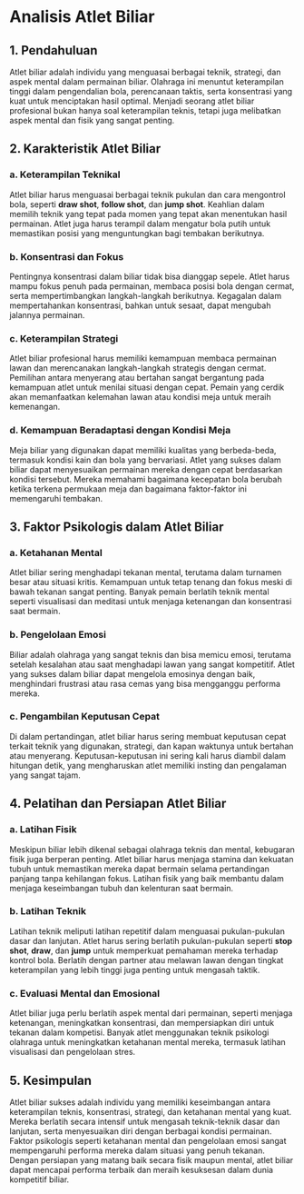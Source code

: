 # Analisis Atlet Biliar

## 1. Pendahuluan
Atlet biliar adalah individu yang menguasai berbagai teknik, strategi, dan aspek mental dalam permainan biliar. Olahraga ini menuntut keterampilan tinggi dalam pengendalian bola, perencanaan taktis, serta konsentrasi yang kuat untuk menciptakan hasil optimal. Menjadi seorang atlet biliar profesional bukan hanya soal keterampilan teknis, tetapi juga melibatkan aspek mental dan fisik yang sangat penting.

## 2. Karakteristik Atlet Biliar

### a. Keterampilan Teknikal
Atlet biliar harus menguasai berbagai teknik pukulan dan cara mengontrol bola, seperti **draw shot**, **follow shot**, dan **jump shot**. Keahlian dalam memilih teknik yang tepat pada momen yang tepat akan menentukan hasil permainan. Atlet juga harus terampil dalam mengatur bola putih untuk memastikan posisi yang menguntungkan bagi tembakan berikutnya.

### b. Konsentrasi dan Fokus
Pentingnya konsentrasi dalam biliar tidak bisa dianggap sepele. Atlet harus mampu fokus penuh pada permainan, membaca posisi bola dengan cermat, serta mempertimbangkan langkah-langkah berikutnya. Kegagalan dalam mempertahankan konsentrasi, bahkan untuk sesaat, dapat mengubah jalannya permainan.

### c. Keterampilan Strategi
Atlet biliar profesional harus memiliki kemampuan membaca permainan lawan dan merencanakan langkah-langkah strategis dengan cermat. Pemilihan antara menyerang atau bertahan sangat bergantung pada kemampuan atlet untuk menilai situasi dengan cepat. Pemain yang cerdik akan memanfaatkan kelemahan lawan atau kondisi meja untuk meraih kemenangan.

### d. Kemampuan Beradaptasi dengan Kondisi Meja
Meja biliar yang digunakan dapat memiliki kualitas yang berbeda-beda, termasuk kondisi kain dan bola yang bervariasi. Atlet yang sukses dalam biliar dapat menyesuaikan permainan mereka dengan cepat berdasarkan kondisi tersebut. Mereka memahami bagaimana kecepatan bola berubah ketika terkena permukaan meja dan bagaimana faktor-faktor ini memengaruhi tembakan.

## 3. Faktor Psikologis dalam Atlet Biliar

### a. Ketahanan Mental
Atlet biliar sering menghadapi tekanan mental, terutama dalam turnamen besar atau situasi kritis. Kemampuan untuk tetap tenang dan fokus meski di bawah tekanan sangat penting. Banyak pemain berlatih teknik mental seperti visualisasi dan meditasi untuk menjaga ketenangan dan konsentrasi saat bermain.

### b. Pengelolaan Emosi
Biliar adalah olahraga yang sangat teknis dan bisa memicu emosi, terutama setelah kesalahan atau saat menghadapi lawan yang sangat kompetitif. Atlet yang sukses dalam biliar dapat mengelola emosinya dengan baik, menghindari frustrasi atau rasa cemas yang bisa mengganggu performa mereka.

### c. Pengambilan Keputusan Cepat
Di dalam pertandingan, atlet biliar harus sering membuat keputusan cepat terkait teknik yang digunakan, strategi, dan kapan waktunya untuk bertahan atau menyerang. Keputusan-keputusan ini sering kali harus diambil dalam hitungan detik, yang mengharuskan atlet memiliki insting dan pengalaman yang sangat tajam.

## 4. Pelatihan dan Persiapan Atlet Biliar

### a. Latihan Fisik
Meskipun biliar lebih dikenal sebagai olahraga teknis dan mental, kebugaran fisik juga berperan penting. Atlet biliar harus menjaga stamina dan kekuatan tubuh untuk memastikan mereka dapat bermain selama pertandingan panjang tanpa kehilangan fokus. Latihan fisik yang baik membantu dalam menjaga keseimbangan tubuh dan kelenturan saat bermain.

### b. Latihan Teknik
Latihan teknik meliputi latihan repetitif dalam menguasai pukulan-pukulan dasar dan lanjutan. Atlet harus sering berlatih pukulan-pukulan seperti **stop shot**, **draw**, dan **jump** untuk memperkuat pemahaman mereka terhadap kontrol bola. Berlatih dengan partner atau melawan lawan dengan tingkat keterampilan yang lebih tinggi juga penting untuk mengasah taktik.

### c. Evaluasi Mental dan Emosional
Atlet biliar juga perlu berlatih aspek mental dari permainan, seperti menjaga ketenangan, meningkatkan konsentrasi, dan mempersiapkan diri untuk tekanan dalam kompetisi. Banyak atlet menggunakan teknik psikologi olahraga untuk meningkatkan ketahanan mental mereka, termasuk latihan visualisasi dan pengelolaan stres.

## 5. Kesimpulan
Atlet biliar sukses adalah individu yang memiliki keseimbangan antara keterampilan teknis, konsentrasi, strategi, dan ketahanan mental yang kuat. Mereka berlatih secara intensif untuk mengasah teknik-teknik dasar dan lanjutan, serta menyesuaikan diri dengan berbagai kondisi permainan. Faktor psikologis seperti ketahanan mental dan pengelolaan emosi sangat mempengaruhi performa mereka dalam situasi yang penuh tekanan. Dengan persiapan yang matang baik secara fisik maupun mental, atlet biliar dapat mencapai performa terbaik dan meraih kesuksesan dalam dunia kompetitif biliar.
